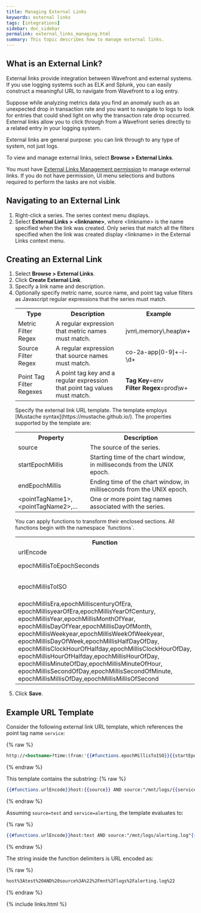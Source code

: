 ```yaml
---
title: Managing External Links
keywords: external links
tags: [integrations]
sidebar: doc_sidebar
permalink: external_links_managing.html
summary: This topic describes how to manage external links.
---
```


## What is an External Link?

External links provide integration between Wavefront and external systems. If you use logging systems such as ELK and
Splunk, you can easily construct a meaningful URL to navigate from Wavefront to a log entry.

Suppose while analyzing metrics data you find an anomaly such as an unexpected drop in transaction rate
and you want to navigate to logs to look for entries that could shed light on why the transaction rate drop occurred.
External links allow you to click through from a Wavefront series directly to a related entry in your
logging system.

External links are general purpose: you can link through to any type of system, not just logs.

To view and manage external links, select **Browse > External Links**.
 
You must have [External Links Management permission](permissions) to manage external links. If you do not have permission, UI menu selections and buttons required to perform the tasks are not visible.

## Navigating to an External Link

1. Right-click a series. The series context menu displays.
1. Select **External Links > \<linkname\>**, where \<linkname\> is the name specified when the link was created. Only series that match all the filters specified when the link was created display \<linkname\> in the External Links context menu.


## Creating an External Link

1. Select **Browse > External Links**.
1. Click **Create External Link**.
1. Specify a link name and description.
1. Optionally specify metric name, source name, and point tag value filters as Javascript regular expressions that the series must match.
    <table>
    <tbody>
    <tr><th>Type</th><th>Description</th><th>Example</th></tr>
    <tr>
    <td>Metric Filter Regex</td>
    <td>A regular expression that metric names must match.</td>
    <td>jvm\.memory\.heap\w+</td>
    </tr>
    <tr>
    <td>Source Filter Regex</td>
    <td>A regular expression that source names must match.</td>
    <td>co-2a-app[0-9]+-i-\d+</td>
    </tr>
    <tr>
    <td>Point Tag Filter Regexes</td>
    <td>A point tag key and a regular expression that point tag values must match.</td>
    <td><strong>Tag Key</strong>=env<br/><strong>Filter Regex</strong>=prod\w+</td></tr></tbody></table>
    Specify the external link URL template. The template employs [Mustache syntax](https://mustache.github.io/). The properties supported by the template are:
    <table>
    <tbody>
    <tr><th width="40%">Property</th><th width="60%">Description</th></tr>
    <tr>
    <td>source</td>
    <td>The source of the series.</td>
    </tr>
    <tr>
    <td>startEpochMillis</td>
    <td>Starting time of the chart window, in milliseconds from the UNIX epoch.</td>
    </tr>
    <tr>
    <td>endEpochMillis</td>
    <td>Ending time of the chart window, in milliseconds from the UNIX epoch.</td>
    </tr>
    <tr>
    <td>&lt;pointTagName1&gt;, &lt;pointTagName2&gt;,...</td>
    <td>One or more point tag names associated with the series.</td>
    </tr>
    </tbody>
    </table>
    You can apply functions to transform their enclosed sections. All functions begin with the namespace `functions`.
    <table>
    <tbody>
    <tr><th width="60%">Function</th><th width="40%">Description</th></tr>
    <tr>
    <td>urlEncode</td>
    <td>URL Encoder</td>
    </tr>
    <tr>
    <td>epochMillisToEpochSeconds</td>
    <td>Converts epoch milliseconds to epoch seconds.</td>
    </tr>
    <tr>
    <td>epochMillisToISO</td>
    <td markdown="span">Converts epoch milliseconds to an [ISO8601](https://en.wikipedia.org/wiki/ISO_8601#Dates) representation.</td>
    </tr>
    <tr>
    <td>epochMillisEra,epochMilliscenturyOfEra,
     epochMillisyearOfEra,epochMillisYearOfCentury,
     epochMillisYear,epochMillisMonthOfYear,
     epochMillisDayOfYear,epochMillisDayOfMonth,
     epochMillisWeekyear,epochMillisWeekOfWeekyear,
     epochMillisDayOfWeek,epochMillisHalfDayOfDay,
     epochMillisClockHourOfHalfday,epochMillisClockHourOfDay,
     epochMillisHourOfHalfday,epochMillisHourOfDay,
     epochMillisMinuteOfDay,epochMillisMinuteOfHour,
     epochMillisSecondOfDay,epochMillisSecondOfMinute,
     epochMillisMillisOfDay,epochMillisMillisOfSecond
    </td>
    <td markdown="span">
    0 for BC, 1 for AD. See [Joda-Time - Java date and time API](http://joda-time.sourceforge.net/field.html).
    </td>
    </tr>
    </tbody>
    </table>
1. Click **Save**.

## Example URL Template

Consider the following external link URL template, which references the point tag name `service`:

{% raw %}
```handlebars
http://<hostname>?time:(from:'{{#functions.epochMillisToISO}}{{startEpochMillis}}{{/functions.epochMillisToISO}}',to:'{{#functions.epochMillisToISO}}{{endEpochMillis}}{{/functions.epochMillisToISO}}'))&{{#functions.urlEncode}}host:{{source}} AND source:"/mnt/logs/{{service}}.log"{{/functions.urlEncode}}'))
```
{% endraw %}

This template contains the substring:
{% raw %}
```handlebars
{{#functions.urlEncode}}host:{{source}} AND source:"/mnt/logs/{{service}}.log"{{/functions.urlEncode}}
```
{% endraw %}

Assuming `source=test` and `service=alerting`, the template evaluates to:

{% raw %}
```handlebars
{{#functions.urlEncode}}host:test AND source:"/mnt/logs/alerting.log"{{/functions.urlEncode}}
```
{% endraw %}

The string inside the function delimiters is URL encoded as:

{% raw %}
```handlebars
host%3Atest%20AND%20source%3A%22%2Fmnt%2Flogs%2Falerting.log%22
```
{% endraw %}

{% include links.html %}
